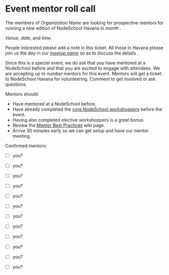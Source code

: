 
# Event mentor roll call

The members of *Organization Name* are looking for prospective mentors for running a new edition of NodeSchool Havana in *month* .

*Venue*, *date*, and *time*.

People interested please add a note in this ticket.
All those in Havana please join us the *day* in our *[meetup name](meetup_url)*
so as to discuss the details .

Since this is a special event, we do ask that you have mentored at a NodeSchool
before and that you are excited to engage with attendees. We are accepting
up to *number* mentors for this event. Mentors will get a ticket to NodeSchool Havana
for volunteering. Comment to get involved or ask questions.

Mentors should:

- Have mentored at a NodeSchool before.
- Have already completed the [core NodeSchool workshoppers](http://nodeschool.io/#workshopper-list) before the event. 
- Having also completed elective workshoppers is a great bonus.
- Review the [Mentor Best Practices](https://github.com/nodeschool/organizers/wiki/Event-Mentor-Best-Practices) wiki page.
- Arrive 30 minutes early so we can get setup and have our mentor meeting.

Confirmed mentors:

- [ ] you? 
- [ ] you?
- [ ] you? 
- [ ] you?
- [ ] you? 
- [ ] you?
- [ ] you? 
- [ ] you?
- [ ] you? 
- [ ] you?
- [ ] you? 
- [ ] you?

